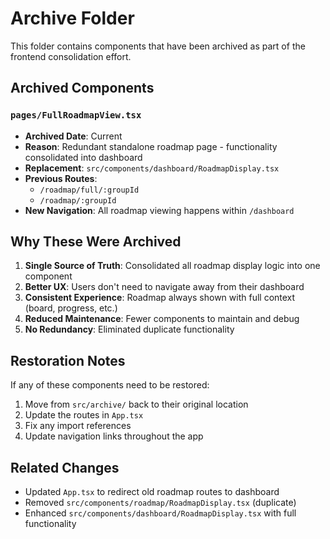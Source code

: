 
# Archive Folder

This folder contains components that have been archived as part of the frontend consolidation effort.

## Archived Components

### `pages/FullRoadmapView.tsx`
- **Archived Date**: Current
- **Reason**: Redundant standalone roadmap page - functionality consolidated into dashboard
- **Replacement**: `src/components/dashboard/RoadmapDisplay.tsx`
- **Previous Routes**: 
  - `/roadmap/full/:groupId`
  - `/roadmap/:groupId`
- **New Navigation**: All roadmap viewing happens within `/dashboard`

## Why These Were Archived

1. **Single Source of Truth**: Consolidated all roadmap display logic into one component
2. **Better UX**: Users don't need to navigate away from their dashboard
3. **Consistent Experience**: Roadmap always shown with full context (board, progress, etc.)
4. **Reduced Maintenance**: Fewer components to maintain and debug
5. **No Redundancy**: Eliminated duplicate functionality

## Restoration Notes

If any of these components need to be restored:
1. Move from `src/archive/` back to their original location
2. Update the routes in `App.tsx`
3. Fix any import references
4. Update navigation links throughout the app

## Related Changes

- Updated `App.tsx` to redirect old roadmap routes to dashboard
- Removed `src/components/roadmap/RoadmapDisplay.tsx` (duplicate)
- Enhanced `src/components/dashboard/RoadmapDisplay.tsx` with full functionality
